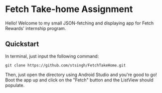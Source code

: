 # Fetch Take-home Assignment
Hello! Welcome to my small JSON-fetching and displaying app for Fetch Rewards' internship program. 
## Quickstart
In terminal, just input the following command: 
```
git clone https://github.com/stsingh/FetchTakeHome.git
```
Then, just open the directory using Android Studio and you're good to go! Boot the app up and click on the "Fetch" button and the ListView should populate.
